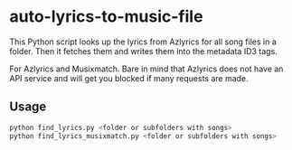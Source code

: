 # auto-lyrics-to-music-file
This Python script looks up the lyrics from Azlyrics for all song files in a folder. Then it fetches them and writes them into the metadata ID3 tags. 

For Azlyrics and Musixmatch. Bare in mind that Azlyrics does not have an API service and will get you blocked if many requests are made.

## Usage

```bash
python find_lyrics.py <folder or subfolders with songs>
python find_lyrics_musixmatch.py <folder or subfolders with songs>
```

